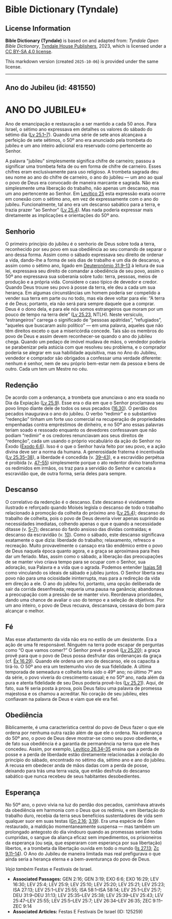 # Bible Dictionary (Tyndale)

## License Information

**Bible Dictionary (Tyndale)** is based on and adapted from: _Tyndale Open Bible Dictionary_, [Tyndale House Publishers](https://tyndaleopenresources.com/), 2023, which is licensed under a [CC BY-SA 4.0 license](https://creativecommons.org/licenses/by-sa/4.0/legalcode.en).

This markdown version (created `2025-10-06`) is provided under the same license.



--------------------------------

## Ano do Jubileu (id: 481550)

ANO DO JUBILEU\*
================

Ano de emancipação e restauração a ser mantido a cada 50 anos. Para Israel, o sétimo ano expressava em detalhes os valores do sábado do sétimo dia ([Lv 25\.1–7](https://ref.ly/Lev25:1-Lev25:7)). Quando uma série de sete anos alcançava a perfeição de sete sétimos, o 50º ano era anunciado pela trombeta do jubileu e um ano inteiro adicional era reservado como pertencente ao Senhor.

A palavra "jubileu" simplesmente significa chifre de carneiro; passou a significar uma trombeta feita de ou em forma de chifre de carneiro. Esses chifres eram exclusivamente para uso religioso. A trombeta sagrada deu seu nome ao ano do chifre de carneiro, o ano do jubileu — um ano ao qual o povo de Deus era convocado de maneira marcante e sagrada. Não era simplesmente uma liberação do trabalho, não apenas um descanso, mas um ano pertencente ao Senhor. Em [Levítico 25](https://ref.ly/Lev25:1-Lev25:55) esta expressão exata ocorre em conexão com o sétimo ano, em vez de expressamente com o ano do jubileu. Funcionalmente, tal ano era um descanso sabático para a terra, e trazia prazer "ao Senhor" ([Lv 25\.4](https://ref.ly/Lev25:4)). Mas nada poderia expressar mais diretamente as implicações e orientações do 50º ano.

Senhorio
--------

O primeiro princípio do jubileu é o senhorio de Deus sobre toda a terra, reconhecido por seu povo em sua obediência ao seu comando de separar o ano dessa forma. Assim como o sábado expressava seu direito de ordenar a vida, dando\-lhe a forma de seis dias de trabalho e um dia de descanso, e assim como o sétimo ano, ligado em [Deuteronômio 31\.9–13](https://ref.ly/Deut31:9-Deut31:13) à leitura de sua lei, expressava seu direito de comandar a obediência de seu povo, assim o 50º ano expressava sua soberania sobre tudo: terra, pessoas, meios de produção e a própria vida. Considere o caso típico de devedor e credor. Quando Deus trouxe seu povo à posse da terra, ele deu a cada um sua herança. Em algumas circunstâncias um homem poderia ser compelido a vender sua terra em parte ou no todo, mas ela deve voltar para ele: “A terra é de Deus; portanto, ela não será para sempre daquele que a comprar. Deus é o dono dela, e para ele nós somos estrangeiros que moram por um pouco de tempo na terra dele” ([Lv 25\.23](https://ref.ly/Lev25:23), NTLH). Neste versículo, “estrangeiros” carrega o significado de “pessoas apátridas”, “refugiados”, “aqueles que buscaram asilo político” — em uma palavra, aqueles que não têm direitos exceto o que a misericórdia concede. Tais são os membros do povo de Deus e assim devem reconhecer\-se quando o ano do jubileu chega. Quando um pedaço de imóvel mudava de mãos, o vendedor poderia se parabenizar pela astúcia com que resolveu seu problema, e o comprador poderia se alegrar em sua habilidade aquisitiva, mas no Ano do Jubileu, vendedor e comprador são obrigados a confessar uma verdade diferente: nenhum é senhor, nem de seu próprio bem\-estar nem da pessoa e bens de outro. Cada um tem um Mestre no céu.

Redenção
--------

De acordo com a ordenança, a trombeta que anunciava o ano era soada no Dia da Expiação ([Lv 25\.9](https://ref.ly/Lev25:9)). Esse era o dia em que o Senhor proclamava seu povo limpo diante dele de todos os seus pecados ([16\.30](https://ref.ly/Lev16:30)). O perdão dos pecados inaugurava o ano do jubileu. O verbo “redimir” e o substantivo “redenção” tinham um forte uso comercial na recuperação de propriedades empenhadas contra empréstimos de dinheiro, e no 50º ano essas palavras teriam soado e ressoado enquanto os devedores confessavam que não podiam “redimir” e os credores renunciavam aos seus direitos de “redenção”, cada um usando o próprio vocabulário da ação do Senhor no Êxodo ([Êxodo 6\.6](https://ref.ly/Exod6:6)). Isso é o que o Senhor havia feito por seu povo, e a ação divina deve ser a norma da humana. A generosidade fraterna é incentivada ([Lv 25\.35–38](https://ref.ly/Lev25:35-Lev25:38)), a liberdade é concedida (v. [39–43](https://ref.ly/Lev25:39-Lev25:43)), e a escravidão perpétua é proibida (v. [47–55](https://ref.ly/Lev25:47-Lev25:55)) simplesmente porque o ato redentor divino transforma os redimidos em irmãos, os traz para a servidão do Senhor e cancela a escravidão que, de outra forma, seria deles para sempre.

Descanso
--------

O correlativo da redenção é o descanso. Este descanso é vividamente ilustrado e reforçado quando Moisés legisla o descanso de todo o trabalho relacionado à promoção da colheita do próximo ano ([Lv 25\.4](https://ref.ly/Lev25:4)); descanso do trabalho de colheita, pois o povo de Deus deveria viver apenas suprindo as necessidades imediatas, colhendo apenas o que e quando a necessidade ditasse (v. [5–7](https://ref.ly/Lev25:5-Lev25:7)); descanso do fardo ansioso das dívidas contraídas; e descanso da escravidão (v. [10](https://ref.ly/Lev25:10)). Como o sábado, este descanso significava exatamente o que dizia: liberdade do trabalho; relaxamento, refresco e recreação. Muito provavelmente o cansaço era tão endêmico entre o povo de Deus naquela época quanto agora, e a graça se aproximava para lhes dar um feriado. Mas, assim como o sábado, a liberação das preocupações de se manter vivo criava tempo para se ocupar com o Senhor, sua adoração, sua Palavra e a vida que o agrada. Podemos entender [Isaías 58](https://ref.ly/Isa58:1-Isa58:14) como vinculando os ideais de sábado e jubileu juntos. O Senhor liberta seu povo não para uma ociosidade ininterrupta, mas para a redireção da vida em direção a ele. O ano do jubileu foi, portanto, uma opção deliberada de sair da corrida desenfreada; requeria uma pausa na ganância; abandonava a preocupação com a pressão de se manter vivo. Reordenava prioridades, dando uma chance de avaliar o uso do tempo e a seleção de objetivos. Por um ano inteiro, o povo de Deus recuava, descansava, cessava do bom para alcançar o melhor.

Fé
--

Mas esse afastamento da vida não era no estilo de um desistente. Era a ação de uma fé responsável. Ninguém na terra pode escapar de perguntas como “O que vamos comer?” O Senhor prevê e provê ([Lv 25\.20](https://ref.ly/Lev25:20)); a graça provê para que o povo de Deus possa desfrutar das ordenanças da graça (cf. [Êx 16\.29](https://ref.ly/Exod16:29)). Quando ele ordena um ano de descanso, ele os capacita a tirá\-lo. O 50º ano era um testemunho vivo de sua fidelidade. A última temporada de semeadura e colheita teria sido o 49º ano; no último 7º ano da série, o povo viveria do crescimento casual; e no 50º ano, nada além da pura e atenta fidelidade de seu Deus poderia provê\-los ([Lv 25\.21](https://ref.ly/Lev25:21)). Aqui, de fato, sua fé seria posta à prova, pois Deus falou uma palavra de promessa majestosa e os chamou a acreditar. No coração de seu jubileu, eles confiavam na palavra de Deus e viam que ele era fiel.

Obediência
----------

Biblicamente, é uma característica central do povo de Deus fazer o que ele ordena por nenhuma outra razão além de que ele o ordena. Na ordenança do 50º ano, o povo de Deus deve mostrar\-se como seu povo obediente, e de fato sua obediência é a garantia de permanência na terra que ele lhes concedeu. Assim, por exemplo, [Levítico 26\.34–35](https://ref.ly/Lev26:34-Lev26:35) ensina que a perda de posse e a perda de liberdade estão diretamente relacionadas à violação do princípio do sábado, encontrado no sétimo dia, sétimo ano e ano do jubileu. A recusa em obedecer anda de mãos dadas com a perda de posse, deixando para trás uma terra vazia, que então desfruta do descanso sabático que nunca recebeu de seus habitantes desobedientes.

Esperança
---------

No 50º ano, o povo vivia na luz do perdão dos pecados, caminhava através da obediência em harmonia com o Deus que os redimiu, e em libertação do trabalho duro, recebia da terra seus benefícios sustentadores de vida sem qualquer suor em suas testas ([Gn 2\.16](https://ref.ly/Gen2:16); [3\.19](https://ref.ly/Gen3:19)). Era uma espécie de Éden restaurado, a maldição momentaneamente suspensa — mas também um prolongado antegosto do dia vindouro quando as promessas seriam todas cumpridas, o sangue da aliança eficaz sem impedimentos, os prisioneiros da esperança (ou seja, que esperaram com esperança por sua libertação) libertos, e a trombeta da libertação ouvida em todo o mundo ([Is 27\.13](https://ref.ly/Isa27:13); [Zc 9\.11–14](https://ref.ly/Zech9:11-Zech9:14)). O Ano do Jubileu de maneira limitada mas real prefigurava o que ainda seria a herança eterna e a bem\-aventurança do povo de Deus.

*Veja também* Festas e Festivais de Israel.

* **Associated Passages:** GEN 2:16; GEN 3:19; EXO 6:6; EXO 16:29; LEV 16:30; LEV 25:4; LEV 25:9; LEV 25:10; LEV 25:20; LEV 25:21; LEV 25:23; ISA 27:13; LEV 25:1–LEV 25:55; ISA 58:1–ISA 58:14; LEV 25:1–LEV 25:7; DEU 31:9–DEU 31:13; LEV 25:35–LEV 25:38; LEV 25:39–LEV 25:43; LEV 25:47–LEV 25:55; LEV 25:5–LEV 25:7; LEV 26:34–LEV 26:35; ZEC 9:11–ZEC 9:14
* **Associated Articles:** Festas E Festivais De Israel (ID: 125259)

